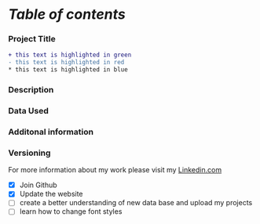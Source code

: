 # *Table of contents* 
### Project Title 

```diff
+ this text is highlighted in green
- this text is highlighted in red
* this text is highlighted in blue 
```

### Description
### Data Used
### Additonal information 
### Versioning 

For more information about my work please visit my [Linkedin.com](https://www.linkedin.com/in/kellyemcgee/)

- [x] Join Github
- [x] Update the website
- [ ] create a better understanding of new data base and upload my projects 
- [ ] learn how to change font styles 
